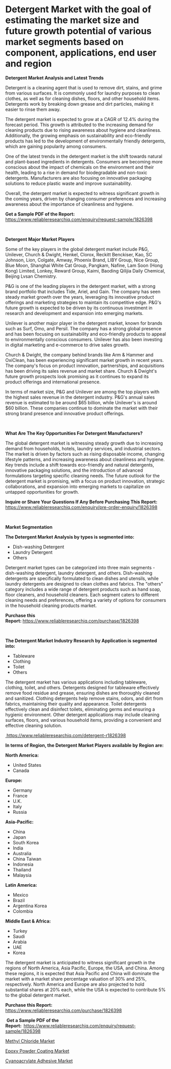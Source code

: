 <p><h1>Detergent Market with the goal of estimating the market size and future growth potential of various market segments based on component, applications, end user and region</h1></p><p><strong>Detergent Market Analysis and Latest Trends</strong></p>
<p><p>Detergent is a cleaning agent that is used to remove dirt, stains, and grime from various surfaces. It is commonly used for laundry purposes to clean clothes, as well as for cleaning dishes, floors, and other household items. Detergents work by breaking down grease and dirt particles, making it easier to rinse them away.</p><p>The detergent market is expected to grow at a CAGR of 12.4% during the forecast period. This growth is attributed to the increasing demand for cleaning products due to rising awareness about hygiene and cleanliness. Additionally, the growing emphasis on sustainability and eco-friendly products has led to the development of environmentally friendly detergents, which are gaining popularity among consumers.</p><p>One of the latest trends in the detergent market is the shift towards natural and plant-based ingredients in detergents. Consumers are becoming more conscious about the impact of chemicals on the environment and their health, leading to a rise in demand for biodegradable and non-toxic detergents. Manufacturers are also focusing on innovative packaging solutions to reduce plastic waste and improve sustainability.</p><p>Overall, the detergent market is expected to witness significant growth in the coming years, driven by changing consumer preferences and increasing awareness about the importance of cleanliness and hygiene.</p></p>
<p><strong>Get a Sample PDF of the Report:&nbsp;</strong> <a href="https://www.reliableresearchiq.com/enquiry/request-sample/1826398">https://www.reliableresearchiq.com/enquiry/request-sample/1826398</a></p>
<p>&nbsp;</p>
<p><strong>Detergent Major Market Players</strong></p>
<p><p>Some of the key players in the global detergent market include P&G, Unilever, Church & Dwight, Henkel, Clorox, Reckitt Benckiser, Kao, SC Johnson, Lion, Colgate, Amway, Phoenix Brand, LIBY Group, Nice Group, Blue Moon, Shanghai White Cat Group, Pangkam, Nafine, Lam Soon (Hong Kong) Limited, Lonkey, Reward Group, Kaimi, Baoding Qilijia Daily Chemical, Beijing Lvsan Chemistry.</p><p>P&G is one of the leading players in the detergent market, with a strong brand portfolio that includes Tide, Ariel, and Gain. The company has seen steady market growth over the years, leveraging its innovative product offerings and marketing strategies to maintain its competitive edge. P&G's future growth is expected to be driven by its continuous investment in research and development and expansion into emerging markets.</p><p>Unilever is another major player in the detergent market, known for brands such as Surf, Omo, and Persil. The company has a strong global presence and has been focusing on sustainability and eco-friendly products to appeal to environmentally conscious consumers. Unilever has also been investing in digital marketing and e-commerce to drive sales growth.</p><p>Church & Dwight, the company behind brands like Arm & Hammer and OxiClean, has been experiencing significant market growth in recent years. The company's focus on product innovation, partnerships, and acquisitions has been driving its sales revenue and market share. Church & Dwight's future growth prospects look promising as it continues to expand its product offerings and international presence.</p><p>In terms of market size, P&G and Unilever are among the top players with the highest sales revenue in the detergent industry. P&G's annual sales revenue is estimated to be around $65 billion, while Unilever's is around $60 billion. These companies continue to dominate the market with their strong brand presence and innovative product offerings.</p></p>
<p>&nbsp;</p>
<p><strong>What Are The Key Opportunities For Detergent Manufacturers?</strong></p>
<p><p>The global detergent market is witnessing steady growth due to increasing demand from households, hotels, laundry services, and industrial sectors. The market is driven by factors such as rising disposable income, changing lifestyle patterns, and increasing awareness about cleanliness and hygiene. Key trends include a shift towards eco-friendly and natural detergents, innovative packaging solutions, and the introduction of advanced formulations targeting specific cleaning needs. The future outlook for the detergent market is promising, with a focus on product innovation, strategic collaborations, and expansion into emerging markets to capitalize on untapped opportunities for growth.</p></p>
<p><strong>Inquire or Share Your Questions If Any Before Purchasing This Report:</strong> <a href="https://www.reliableresearchiq.com/enquiry/pre-order-enquiry/1826398">https://www.reliableresearchiq.com/enquiry/pre-order-enquiry/1826398</a></p>
<p>&nbsp;</p>
<p><strong>Market Segmentation</strong></p>
<p><strong>The Detergent Market Analysis by types is segmented into:</strong></p>
<p><ul><li>Dish-washing Detergent</li><li>Laundry Detergent</li><li>Others</li></ul></p>
<p><p>Detergent market types can be categorized into three main segments - dish-washing detergent, laundry detergent, and others. Dish-washing detergents are specifically formulated to clean dishes and utensils, while laundry detergents are designed to clean clothes and fabrics. The "others" category includes a wide range of detergent products such as hand soap, floor cleaners, and household cleaners. Each segment caters to different cleaning needs and preferences, offering a variety of options for consumers in the household cleaning products market.</p></p>
<p><strong>Purchase this Report:&nbsp;</strong><a href="https://www.reliableresearchiq.com/purchase/1826398">https://www.reliableresearchiq.com/purchase/1826398</a></p>
<p>&nbsp;</p>
<p><strong>The Detergent Market Industry Research by Application is segmented into:</strong></p>
<p><ul><li>Tableware</li><li>Clothing</li><li>Toilet</li><li>Others</li></ul></p>
<p><p>The detergent market has various applications including tableware, clothing, toilet, and others. Detergents designed for tableware effectively remove food residue and grease, ensuring dishes are thoroughly cleaned and sanitized. Clothing detergents help remove stains, odors, and dirt from fabrics, maintaining their quality and appearance. Toilet detergents effectively clean and disinfect toilets, eliminating germs and ensuring a hygienic environment. Other detergent applications may include cleaning surfaces, floors, and various household items, providing a convenient and effective cleaning solution.</p></p>
<p><a href="https://www.reliableresearchiq.com/detergent-r1826398">&nbsp;https://www.reliableresearchiq.com/detergent-r1826398</a></p>
<p><strong>In terms of Region, the Detergent Market Players available by Region are:</strong></p>
<p>
    <p> <strong> North America: </strong>
        <ul>
            <li>United States</li>
            <li>Canada</li>
        </ul>
        </p> 
    <p> <strong> Europe: </strong>
        <ul>
            <li>Germany</li>
            <li>France</li>
            <li>U.K.</li>
            <li>Italy</li>
            <li>Russia</li>
        </ul>
        </p> 
    <p> <strong> Asia-Pacific: </strong>
        <ul>
            <li>China</li>
            <li>Japan</li>
            <li>South Korea</li>
            <li>India</li>
            <li>Australia</li>
            <li>China Taiwan</li>
            <li>Indonesia</li>
            <li>Thailand</li>
            <li>Malaysia</li>
        </ul>
        </p> 
    <p> <strong> Latin America: </strong>
        <ul>
            <li>Mexico</li>
            <li>Brazil</li>
            <li>Argentina Korea</li>
            <li>Colombia</li>
        </ul>
        </p> 
    <p> <strong> Middle East & Africa: </strong>
        <ul>
            <li>Turkey</li>
            <li>Saudi</li>
            <li>Arabia</li>
            <li>UAE</li>
            <li>Korea</li>
        </ul>
    </p>
    </p>
<p><p>The detergent market is anticipated to witness significant growth in the regions of North America, Asia Pacific, Europe, the USA, and China. Among these regions, it is expected that Asia Pacific and China will dominate the market with a market share percentage valuation of 30% and 25%, respectively. North America and Europe are also projected to hold substantial shares at 20% each, while the USA is expected to contribute 5% to the global detergent market.</p></p>
<p><strong>Purchase this Report: </strong><a href="https://www.reliableresearchiq.com/purchase/1826398">https://www.reliableresearchiq.com/purchase/1826398</a></p>
<p>&nbsp;<strong>Get a Sample PDF of the Report:&nbsp;&nbsp;</strong><a href="https://www.reliableresearchiq.com/enquiry/request-sample/1826398">https://www.reliableresearchiq.com/enquiry/request-sample/1826398</a></p>
<p><strong></strong></p>
<p><p><a href="https://medium.com/@tedbrakus/emerging-trends-in-methyl-chloride-market-global-outlook-and-future-prospects-from-2024-2031-85d42cfcc0eb">Methyl Chloride Market</a></p><p><a href="https://medium.com/@daveblock12/epoxy-powder-coating-market-outlook-complete-industry-analysis-2024-to-2031-25a16acd95fe">Epoxy Powder Coating Market</a></p><p><a href="https://medium.com/@eliasman59/global-cyanoacrylate-adhesive-market-share-and-growth-opportunities-and-market-size-growing-with-a-ac81b75fe5ca">Cyanoacrylate Adhesive Market</a></p></p>
